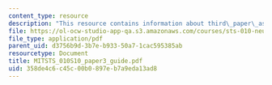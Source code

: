 ```yaml
---
content_type: resource
description: "This resource contains information about third\_paper\_assignment."
file: https://ol-ocw-studio-app-qa.s3.amazonaws.com/courses/sts-010-neuroscience-and-society-spring-2010/358de4c6c45c00b0897eb7a9eda13ad8_MITSTS_010S10_paper3_guide.pdf
file_type: application/pdf
parent_uid: d3756b9d-3b7e-b933-50a7-1cac595385ab
resourcetype: Document
title: MITSTS_010S10_paper3_guide.pdf
uid: 358de4c6-c45c-00b0-897e-b7a9eda13ad8
---
```

